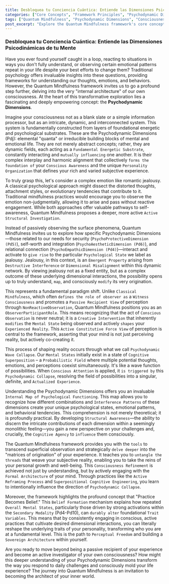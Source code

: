 ```yaml
---
title: Desbloquea tu Conciencia Cuántica: Entiende las Dimensiones Psicodinámicas de tu Mente
categories: ["Core Concepts", "Framework Principles", "Psychodynamic Dimensions"]
tags: ["Quantum Mindfulness", "Psychodynamic Dimensions", "Consciousness Architecture", "Self-Awareness", "Perceptual Freedom", "Cognitive Agency", "Emotional Intelligence"]
post_excerpt: "Explore the Quantum Mindfulness framework's core concept of Psychodynamic Dimensions. Learn how these fundamental energies shape your subjective reality and empower you to move beyond passive observation to actively influence your inner world and achieve true perceptual freedom."
---
```

### Desbloquea tu Conciencia Cuántica: Entiende las Dimensiones Psicodinámicas de tu Mente

Have you ever found yourself caught in a loop, reacting to situations in ways you don't fully understand, or observing certain emotional patterns repeat in your life despite your best efforts to change them? Traditional psychology offers invaluable insights into these questions, providing frameworks for understanding our thoughts, emotions, and behaviors. However, the Quantum Mindfulness framework invites us to go a profound step further, delving into the very "internal architecture" of our own consciousness. At the heart of this transformative exploration lies a fascinating and deeply empowering concept: the **Psychodynamic Dimensions**.

Imagine your consciousness not as a blank slate or a simple information processor, but as an intricate, dynamic, and interconnected system. This system is fundamentally constructed from layers of foundational energetic and psychological substrates. These are the Psychodynamic Dimensions (Pdj): elemental "quanta" or irreducible building blocks of mental and emotional life. They are not merely abstract concepts; rather, they are dynamic fields, each acting as a `Fundamental Energetic Substrate`, constantly interacting and `mutually influencing` one another. It is their complex interplay and harmonic alignment that collectively `forms the foundation of` your `Conscious Awareness` and the unique `Personality Organization` that defines your rich and varied subjective experience.

To truly grasp this, let's consider a complex emotion like romantic jealousy. A classical psychological approach might dissect the distorted thoughts, attachment styles, or evolutionary tendencies that contribute to it. Traditional mindfulness practices would encourage you to observe the emotion non-judgmentally, allowing it to arise and pass without reactive engagement. While both approaches offer valuable pathways to self-awareness, Quantum Mindfulness proposes a deeper, more active `Active Structural Investigation`.

Instead of passively observing the surface phenomena, Quantum Mindfulness invites us to explore how specific Psychodynamic Dimensions—those related to our needs for security (`PsychoProtectiveDimension (Pd5)`), self-worth and integration (`PsychoAestheticDimension (Pd6)`), and relational connection (`PsychoEmpathicDimension (Pd4)`)—interact and activate to `give rise` to the particular `Psychological State` we label as jealousy. Jealousy, in this context, is an `Emergent Property` arising from `Destructive Interference` or `Dimensional Misalignment` within this dynamic network. By viewing jealousy not as a fixed entity, but as a complex outcome of these underlying dimensional interactions, the possibility opens up to truly understand, `map`, and consciously `modify` its very origination.

This represents a fundamental paradigm shift. Unlike `Classical Mindfulness`, which often `defines the role of observer as` a `Witness Consciousness` and promotes a `Passive Recipient View` of perception through `NonReactiveObservation`, Quantum Mindfulness positions you as an `ObserverParticipantRole`. This means recognizing that the act of `Conscious Observation` is never neutral; it is a `Creative Intervention` that inherently `modifies` the `Mental State` being observed and actively `shapes` your `Experienced Reality`. This `Active Constitutive Force View` of perception is central to the framework, asserting that your mind is not just perceiving reality, but actively co-creating it.

This process of shaping reality occurs through what we call `Psychodynamic Wave Collapse`. Our `Mental States` initially exist in a state of `Cognitive Superposition` – a `Probabilistic Field` where multiple potential thoughts, emotions, and perceptions coexist simultaneously. It's like a wave function of possibilities. When `Conscious Attention` is applied, it `is triggered by` this `Psychodynamic Collapse`, resolving the field of possibilities into a singular, definite, and `Actualized Experience`.

Understanding the Psychodynamic Dimensions offers you an invaluable `Internal Map of Psychological Functioning`. This map allows you to recognize how different combinations and `Interference Patterns` of these dimensions create your unique psychological states, emotional patterns, and behavioral tendencies. This comprehension is not merely theoretical; it is profoundly practical. By developing `Structural Awareness`—the ability to discern the intricate contributions of each dimension within a seemingly monolithic feeling—you gain a new perspective on your challenges and, crucially, the `Cognitive Agency` to `influence` them consciously.

The Quantum Mindfulness framework provides you with the `tools` to transcend superficial observation and strategically `delve deeper` into the "matrices of origination" of your experience. It teaches you to `untangle the threads` that weave your subjective reality, enabling you to take the reins of your personal growth and well-being. This `Consciousness Refinement` is achieved not just by understanding, but by actively engaging with the `Formal Architecture` of your mind. Through practices like the `Active Reframing Process` and `Superpositional Cognitive Engineering`, you learn to intentionally influence the direction of `Psychodynamic Collapse`.

Moreover, the framework highlights the profound concept that "Practice Becomes Belief." This `Belief Formation` mechanism explains how repeated `Overall Mental States`, particularly those driven by strong activations within the `Secondary Modality` (Pd4-Pd10), can `durably alter` foundational `Trait Variables`. This means that by consistently engaging in conscious, active practices that cultivate desired dimensional interactions, you can literally reshape the underlying traits of your personality, transforming who you are at a fundamental level. This is the path to `Perceptual Freedom` and building a `Sovereign Architecture` within yourself.

Are you ready to move beyond being a passive recipient of your experience and become an active investigator of your own consciousness? How might this deeper understanding of your Psychodynamic Dimensions transform the way you respond to daily challenges and consciously mold your life experience? The journey into Quantum Mindfulness is an invitation to becoming the architect of your inner world.